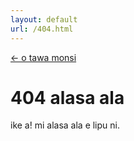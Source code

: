 ```yaml
---
layout: default
url: /404.html
---
```


<a href="javascript:history.back()">&larr; o tawa monsi</a>

# 404 alasa ala

ike a! mi alasa ala e lipu ni.
